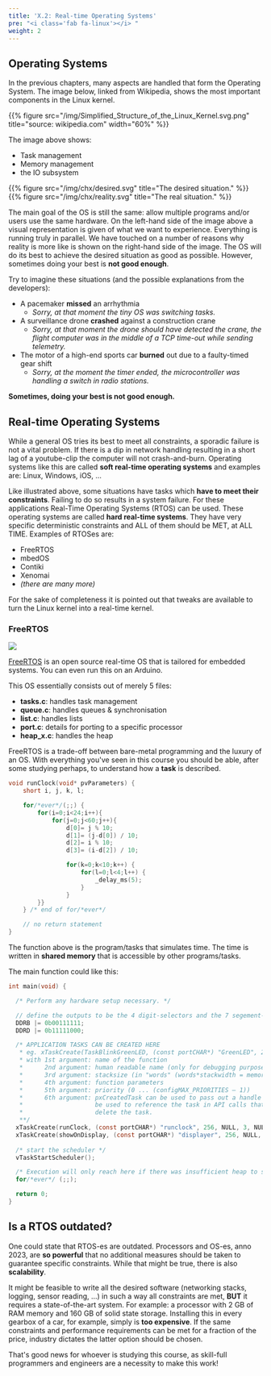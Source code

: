 ```yaml
---
title: 'X.2: Real-time Operating Systems'
pre: "<i class='fab fa-linux'></i> "
weight: 2
---
```


## Operating Systems
In the previous chapters, many aspects are handled that form the Operating System. The image below, linked from Wikipedia, shows the most important components in the Linux kernel.

{{% figure src="/img/Simplified_Structure_of_the_Linux_Kernel.svg.png" title="source: wikipedia.com" width="60%" %}}

The image above shows: 

* Task management
* Memory management
* the IO subsystem

<div class="multicolumn">
<div class="column">
{{% figure src="/img/chx/desired.svg" title="The desired situation." %}}
</div>
<div class="column">
{{% figure src="/img/chx/reality.svg" title="The real situation." %}}
</div>
</div>

The main goal of the OS is still the same: allow multiple programs and/or users use the same hardware. On the left-hand side of the image above a visual representation is given of what we want to experience. Everything is running truly in parallel.	We have touched on a number of reasons why reality is more like is shown on the right-hand side of the image. The OS will do its best to achieve the desired situation as good as possible. However, sometimes doing your best is **not good enough**.

Try to imagine these situations (and the possible explanations from the developers):

* A pacemaker **missed** an arrhythmia
	* *Sorry, at that moment the tiny OS was switching tasks.*
* A surveillance drone **crashed** against a construction crane
	* *Sorry, at that moment the drone should have detected the crane, the flight computer was in the middle of a TCP time-out while sending telemetry.*
* The motor of a high-end sports car **burned** out due to a faulty-timed gear shift
	* *Sorry, at the moment the timer ended, the microcontroller was handling a switch in radio stations.*

**Sometimes, doing your best is not good enough.**

## Real-time Operating Systems

While a general OS tries its best to meet all constraints, a sporadic failure is not a vital problem. If there is a dip in network handling resulting in a short lag of a youtube-clip the computer will not crash-and-burn. Operating systems like this are called **soft real-time operating systems** and examples are: Linux, Windows, iOS, ...


Like illustrated above, some situations have tasks which **have to meet their constraints**. Failing to do so results in a system failure. For these applications Real-Time Operating Systems (RTOS) can be used. These operating systems are called **hard real-time systems**. They have very specific deterministic constraints and ALL of them should be MET, at ALL TIME. Examples of RTOSes are: 

* FreeRTOS
* mbedOS
* Contiki
* Xenomai
* *(there are many more)*

For the sake of completeness it is pointed out that tweaks are available to turn the Linux kernel into a real-time kernel.

### FreeRTOS


![](/img/freertos.jpg)


[FreeRTOS](https://www.freertos.org/) is an open source real-time OS that is tailored for embedded systems. You can even run this on an Arduino.

This OS essentially consists out of merely 5 files:

* **tasks.c**: handles task management
* **queue.c**: handles queues & synchronisation 
* **list.c**: handles lists
* **port.c**: details for porting to a specific processor
* **heap_x.c**: handles the heap

FreeRTOS is a trade-off between bare-metal programming and the luxury of an OS. With everything you've seen in this course you should be able, after some studying perhaps, to understand how a **task** is described.

```C
void runClock(void* pvParameters) {
	short i, j, k, l;

	for/*ever*/(;;) {
		for(i=0;i<24;i++){
			for(j=0;j<60;j++){
				d[0]= j % 10;
				d[1]= (j-d[0]) / 10;
				d[2]= i % 10;
				d[3]= (i-d[2]) / 10;

				for(k=0;k<10;k++) {
					for(l=0;l<4;l++) {
						_delay_ms(5);
					}			 
				}
		}}
	} /* end of for/*ever*/

	// no return statement
}
```

The function above is the program/tasks that simulates time. The time is written in **shared memory** that is accessible by other programs/tasks.

The main function could like this:
```C
int main(void) {

  /* Perform any hardware setup necessary. */

  // define the outputs to be the 4 digit-selectors and the 7 segement-selectors
  DDRB |= 0b00111111; 
  DDRD |= 0b11111000; 

  /* APPLICATION TASKS CAN BE CREATED HERE 
   * eg. xTaskCreate(TaskBlinkGreenLED, (const portCHAR*) "GreenLED", 256, NULL, 3, NULL);
   * with 1st argument: name of the function
   *      2nd argument: human readable name (only for debugging purposes)
   *      3rd argument: stacksize (in "words" (words*stackwidth = memory))
   *      4th argument: function parameters
   *      5th argument: priority (0 ... (configMAX_PRIORITIES – 1))
   *      6th argument: pxCreatedTask can be used to pass out a handle to the task being created. This handle can then 
   *                    be used to reference the task in API calls that, for example, change the task priority or
   *                    delete the task.
   **/
  xTaskCreate(runClock, (const portCHAR*) "runclock", 256, NULL, 3, NULL);
  xTaskCreate(showOnDisplay, (const portCHAR*) "displayer", 256, NULL, 3, NULL);
  
  /* start the scheduler */
  vTaskStartScheduler();

  /* Execution will only reach here if there was insufficient heap to start the scheduler. */
  for/*ever*/ (;;);

  return 0;
}
```

## Is a RTOS outdated?

One could state that RTOS-es are outdated. Processors and OS-es, anno 2023, are **so powerful** that no additional measures should be taken to guarantee specific constraints. While that might be true, there is also **scalability**. 

It might be feasible to write all the desired software (networking stacks, logging, sensor reading, ...) in such a way all constraints are met, **BUT** it requires a state-of-the-art system. For example: a processor with 2 GB of RAM memory and 160 GB of solid state storage. Installing this in every gearbox of a car, for example, simply is **too expensive**. If the same constraints and performance requirements can be met for a fraction of the price, industry dictates the latter option should be chosen. 

That's good news for whoever is studying this course, as skill-full programmers and engineers are a necessity to make this work!